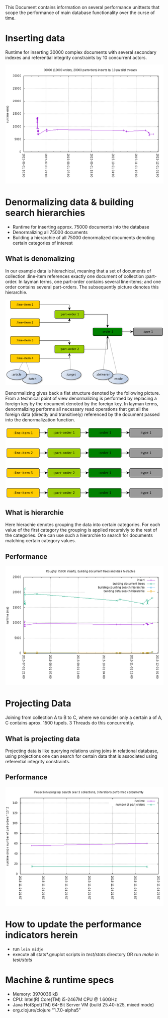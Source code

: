 This Document contains information on several performance unittests that scope the performance of main database functionality over the curse of time.



# Inserting data

Runtime for inserting 30000 complex documents with several secondary indexes and referential integrity constraints by 10 concurrent actors.

![](https://raw.githubusercontent.com/gixxi/lambdaroyal-memory/master/test/stats/30000insertsBy10Threads.png)

# Denormalizing data & building search hierarchies

* Runtime for inserting approx. 75000 documents into the database
* Denormalizing all 75000 documents
* Building a hierarchie of all 75000 denormalized documents denoting certain categories of interest

## What is denomalizing

In our example data is hierachical, meaning that a set of documents of collection :line-item references exactly one document of collection :part-order. In layman terms, one part-order contains several line-items; and one order contains several part-orders. The subsequently picture denotes this hierarchie.

![](https://raw.githubusercontent.com/gixxi/lambdaroyal-memory/master/design/current.datastructures/performanceunittest.png)

Denormalizing gives back a flat structure denoted by the following picture. From a technical point of view denormalizing is performed by replacing a foreign key by the document denoted by the foreign key. In layman terms, denormalizing performs all necessary read operations that get all the foreign data (directly and transitively) referenced by the document passed into the denormalization function.

![](https://raw.githubusercontent.com/gixxi/lambdaroyal-memory/master/design/current.datastructures/performanceunittest_denormalized.png)

## What is hierarchie

Here hierachie denotes grouping the data into certain categories. For each value of the first category the grouping is applied recursivly to the rest of the categories. One can use such a hierarchie to search for documents matching certain category values.

## Performance

![](https://raw.githubusercontent.com/gixxi/lambdaroyal-memory/master/test/stats/1000Orders.png)

# Projecting Data

Joining from collection A to B to C, where we consider only a certain a of A, C contains aprox. 1500 tupels. 3 Threads do this concurrently.

## What is projecting data

Projecting data is like querying relations using joins in relational database, using projections one can search for certain data that is associated using referential integrity constraints.

## Performance

![](https://raw.githubusercontent.com/gixxi/lambdaroyal-memory/master/test/stats/projection.png)


# How to update the performance indicators herein

* run ```lein midje```
* execute all stats*.gnuplot scripts in *test/stats* directory OR run *make* in *test/stats*

# Machine & runtime specs

* Memory:        3970036 kB
* CPU:           Intel(R) Core(TM) i5-2467M CPU @ 1.60GHz
* Java HotSpot(TM) 64-Bit Server VM (build 25.40-b25, mixed mode)
* org.clojure/clojure "1.7.0-alpha5"
